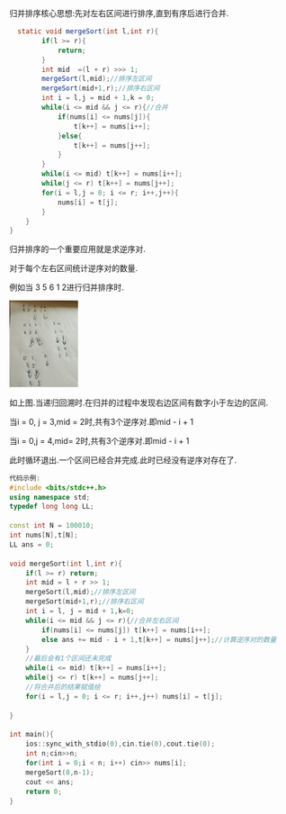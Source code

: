 归并排序核心思想:先对左右区间进行排序,直到有序后进行合并.

```java
  static void mergeSort(int l,int r){
        if(l >= r){
            return;
        }
        int mid  =(l + r) >>> 1;
        mergeSort(l,mid);//排序左区间
        mergeSort(mid+1,r);//排序右区间
        int i = l,j = mid + 1,k = 0;
        while(i <= mid && j <= r){//合并
            if(nums[i] <= nums[j]){
                t[k++] = nums[i++];
            }else{
                t[k++] = nums[j++];
            }
        }
        while(i <= mid) t[k++] = nums[i++];
        while(j <= r) t[k++] = nums[j++];
        for(i = l,j = 0; i <= r; i++,j++){
            nums[i] = t[j];
        }
    }
}
```

归并排序的一个重要应用就是求逆序对.

对于每个左右区间统计逆序对的数量.

例如当 3 5 6 1 2进行归并排序时.

<img src="归并排序.assets/image-20240819113009896.png" alt="image-20240819113009896" style="zoom:15%;" />

如上图.当递归回溯时.在归并的过程中发现右边区间有数字小于左边的区间.

当i = 0, j = 3,mid  = 2时,共有3个逆序对.即mid - i + 1

当i = 0,j = 4,mid= 2时,共有3个逆序对.即mid - i + 1

此时循环退出.一个区间已经合并完成.此时已经没有逆序对存在了.

```c++
代码示例:
#include <bits/stdc++.h>
using namespace std;
typedef long long LL;

const int N = 100010;
int nums[N],t[N];
LL ans = 0;

void mergeSort(int l,int r){
    if(l >= r) return;
    int mid = l + r >> 1;
    mergeSort(l,mid);//排序左区间
    mergeSort(mid+1,r);//排序右区间
    int i = l, j = mid + 1,k=0;
    while(i <= mid && j <= r){//合并左右区间
        if(nums[i] <= nums[j]) t[k++] = nums[i++];
        else ans += mid - i + 1,t[k++] = nums[j++];//计算逆序对的数量
    }
    //最后会有1个区间还未完成
    while(i <= mid) t[k++] = nums[i++];
    while(j <= r) t[k++] = nums[j++];
    //将合并后的结果赋值给
    for(i = l,j = 0; i <= r; i++,j++) nums[i] = t[j];
    
}

int main(){
    ios::sync_with_stdio(0),cin.tie(0),cout.tie(0);
    int n;cin>>n;
    for(int i = 0;i < n; i++) cin>> nums[i];
    mergeSort(0,n-1);
    cout << ans;
    return 0;
}
```

